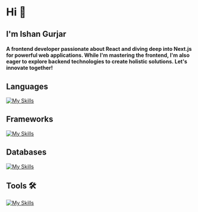 # Hi 👋
## I'm Ishan Gurjar
####  A frontend developer passionate about React and diving deep into Next.js for powerful web applications. While I'm mastering the frontend, I'm also eager to explore backend technologies to create holistic solutions. Let's innovate together!

## Languages

[![My Skills](https://skillicons.dev/icons?i=js,ts,python,c)](https://skillicons.dev)

## Frameworks
  
[![My Skills](https://skillicons.dev/icons?i=express,react,nextjs,tailwindcss)](https://skillicons.dev)

## Databases
  
[![My Skills](https://skillicons.dev/icons?i=mongo,postgres)](https://skillicons.dev)

## Tools 🛠️
 
[![My Skills](https://skillicons.dev/icons?i=git,docker,aws,linux,ubuntu,postman,cloudflare,redux)](https://skillicons.dev)
